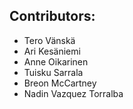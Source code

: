 ## Contributors:
* Tero Vänskä
* Ari Kesäniemi
* Anne Oikarinen
* Tuisku Sarrala
* Breon McCartney
* Nadin Vazquez Torralba
